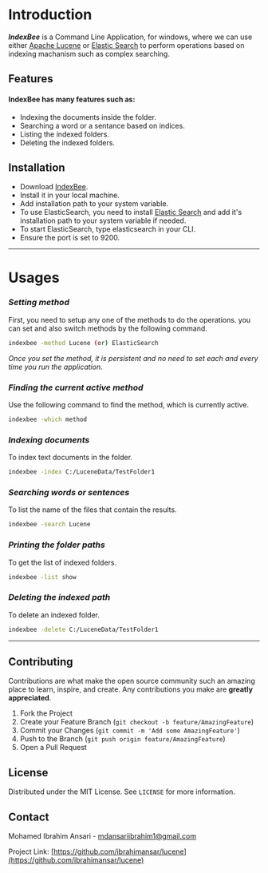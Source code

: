 # Introduction

___IndexBee___ is a Command Line Application, for windows, where we can use either [Apache Lucene](https://lucene.apache.org/) or [Elastic Search](https://www.elastic.co/) to perform operations based on indexing machanism such as complex searching. 

## Features

#### IndexBee has many features such as:
- Indexing the documents inside the folder.
- Searching a word or a sentance based on indices.
- Listing the indexed folders.
- Deleting the indexed folders.

## Installation

- Download [IndexBee](https://drive.google.com/file/d/1OYT2zk_PZBFCUMpTiTB8aynpxrps14Pr/view?usp=sharing).
- Install it in your local machine.
- Add installation path to your system variable.
- To use ElasticSearch, you need to install [Elastic Search](https://www.elastic.co/downloads/elasticsearch) and add it's installation path to your system variable if needed. 
- To start ElasticSearch, type elasticsearch in your CLI.
- Ensure the port is set to 9200.
---
# Usages

### *Setting method*
First, you need to setup any one of the methods to do the operations. you can set and also switch methods by the following command. 

```sh
indexbee -method Lucene (or) ElasticSearch
```

_Once you set the method, it is persistent and no need to set each and every time you run the application_.

### *Finding the current active method*
Use the following command to find the method, which is currently active. 

```sh
indexbee -which method
```

### *Indexing documents*
To index text documents in the folder.

```sh
indexbee -index C:/LuceneData/TestFolder1 
```


### *Searching words or sentences*
To list the name of the files that contain the results.

```sh
indexbee -search Lucene 
```


### *Printing the folder paths*
To get the list of indexed folders.

```sh
indexbee -list show 
```
### *Deleting the indexed path*
To delete an indexed folder.

```sh
indexbee -delete C:/LuceneData/TestFolder1
```
---

## Contributing

Contributions are what make the open source community such an amazing place to learn, inspire, and create. Any contributions you make are **greatly appreciated**.

1. Fork the Project
2. Create your Feature Branch (`git checkout -b feature/AmazingFeature`)
3. Commit your Changes (`git commit -m 'Add some AmazingFeature'`)
4. Push to the Branch (`git push origin feature/AmazingFeature`)
5. Open a Pull Request



<!-- LICENSE -->
## License

Distributed under the MIT License. See `LICENSE` for more information.



<!-- CONTACT -->
## Contact

Mohamed Ibrahim Ansari - mdansariibrahim1@gmail.com

Project Link: [https://github.com/ibrahimansar/lucene](https://github.com/ibrahimansar/lucene)

